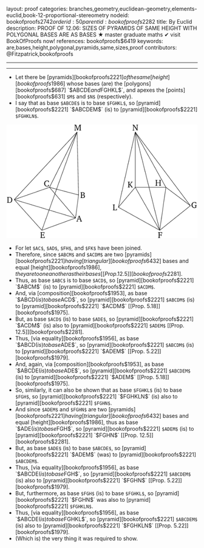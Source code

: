 layout: proof
categories: branches,geometry,euclidean-geometry,elements-euclid,book-12-proportional-stereometry
nodeid: bookofproofs$2742
orderid: 50
parentid: bookofproofs$2282
title: By Euclid
description: PROOF OF 12.06: SIZES OF PYRAMIDS OF SAME HEIGHT WITH POLYGONAL BASES ARE AS BASES &#9733; master graduate maths &#10004; visit BookOfProofs now!
references: bookofproofs$6419
keywords: are,bases,height,polygonal,pyramids,same,sizes,proof
contributors: @Fitzpatrick,bookofproofs

---


---



* Let there be [pyramids][bookofproofs$2221] of the same [height][bookofproofs$1986] whose bases (are) the [polygons][bookofproofs$687] `$ABCDE$` and `$FGHKL$`, and apexes the [points][bookofproofs$631] `$M$` and `$N$` (respectively).
* I say that as base `$ABCDE$` is to base `$FGHKL$`, so [pyramid][bookofproofs$2221] `$ABCDEM$` (is) to [pyramid][bookofproofs$2221] `$FGHKLN$`.

![fig06e](https://github.com/bookofproofs/bookofproofs.github.io/blob/main/_sources/_assets/images/euclid/Book12/fig06e.png?raw=true)

* For let `$AC$`, `$AD$`, `$FH$`, and `$FK$` have been joined.
* Therefore, since `$ABCM$` and `$ACDM$` are two [pyramids][bookofproofs$2221] having [triangular][bookofproofs$6432] bases and equal [height][bookofproofs$1986], they are to one another as their bases [[Prop. 12.5]][bookofproofs$2281].
* Thus, as base `$ABC$` is to base `$ACD$`, so [pyramid][bookofproofs$2221] `$ABCM$` (is) to [pyramid][bookofproofs$2221] `$ACDM$`.
* And, via [composition][bookofproofs$1953], as base `$ABCD$` (is) to base `$ACD$`, so [pyramid][bookofproofs$2221] `$ABCDM$` (is) to [pyramid][bookofproofs$2221] `$ACDM$` [[Prop. 5.18]][bookofproofs$1975].
* But, as base `$ACD$` (is) to base `$ADE$`, so [pyramid][bookofproofs$2221] `$ACDM$` (is) also to [pyramid][bookofproofs$2221] `$ADEM$` [[Prop. 12.5]][bookofproofs$2281].
* Thus, [via equality][bookofproofs$1956], as base `$ABCD$` (is) to base `$ADE$`, so [pyramid][bookofproofs$2221] `$ABCDM$` (is) to [pyramid][bookofproofs$2221] `$ADEM$` [[Prop. 5.22]][bookofproofs$1979].
* And, again, via [composition][bookofproofs$1953], as base `$ABCDE$` (is) to base `$ADE$`, so [pyramid][bookofproofs$2221] `$ABCDEM$` (is) to [pyramid][bookofproofs$2221] `$ADEM$` [[Prop. 5.18]][bookofproofs$1975].
* So, similarly, it can also be shown that as base `$FGHKL$` (is) to base `$FGH$`, so [pyramid][bookofproofs$2221] `$FGHKLN$` (is) also to [pyramid][bookofproofs$2221] `$FGHN$`.
* And since `$ADEM$` and `$FGHN$` are two [pyramids][bookofproofs$2221] having [triangular][bookofproofs$6432] bases and equal [height][bookofproofs$1986], thus as base `$ADE$` (is) to base `$FGH$`, so [pyramid][bookofproofs$2221] `$ADEM$` (is) to [pyramid][bookofproofs$2221] `$FGHN$` [[Prop. 12.5]][bookofproofs$2281].
* But, as base `$ADE$` (is) to base `$ABCDE$`, so [pyramid][bookofproofs$2221] `$ADEM$` (was) to [pyramid][bookofproofs$2221] `$ABCDEM$`.
* Thus, [via equality][bookofproofs$1956], as base `$ABCDE$` (is) to base `$FGH$`, so [pyramid][bookofproofs$2221] `$ABCDEM$` (is) also to [pyramid][bookofproofs$2221] `$FGHN$` [[Prop. 5.22]][bookofproofs$1979].
* But, furthermore, as base `$FGH$` (is) to base `$FGHKL$`, so [pyramid][bookofproofs$2221] `$FGHN$` was also to [pyramid][bookofproofs$2221] `$FGHKLN$`.
* Thus, [via equality][bookofproofs$1956], as base `$ABCDE$` (is) to base `$FGHKL$`, so [pyramid][bookofproofs$2221] `$ABCDEM$` (is) also to [pyramid][bookofproofs$2221] `$FGHKLN$` [[Prop. 5.22]][bookofproofs$1979].
* (Which is) the very thing it was required to show.
